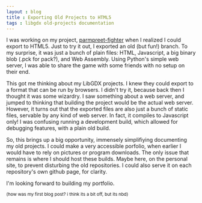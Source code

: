 ```yaml
---
layout : blog
title : Exporting Old Projects to HTML5
tags : libgdx old-projects documentation
---
```


I was working on my project, [parmpreet-fighter](https://github.com/ArtlessAvian/parmpreet-fighter/)
when I realized I could export to HTML5. Just to try it out, I exported an old (but fun!) branch.
To my surprise, it was just a bunch of plain files: HTML, Javascript, a big binary blob (.pck for pack?), and Web Assembly.
Using Python's simple web server, I was able to share the game with some friends with no setup on their end.

This got me thinking about my LibGDX projects. I knew they could export to a format that can be run by browsers.
I didn't try it, because back then I thought it was some wizardry. I saw something about a web server, and jumped
to thinking that building the project would be the actual web server. However, it turns out that the exported files are also
just a bunch of static files, servable by any kind of web server. In fact, it compiles to Javascript only!
I was confusing running a development build, which allowed for debugging features, with a plain old build.

So, this brings up a big opportunity, immensely simplifiying documenting my old projects.
I could make a very accessible porfolio, when earlier I would have to rely on pictures or program downloads.
The only issue that remains is where I should host these builds. Maybe here, on the personal site, to prevent
disturbing the old repositories. I could also serve it on each repository's own github page, for clarity.

I'm looking forward to building my portfolio.

<small>(how was my first blog post? i think its a bit off, but its nbd)<small>
